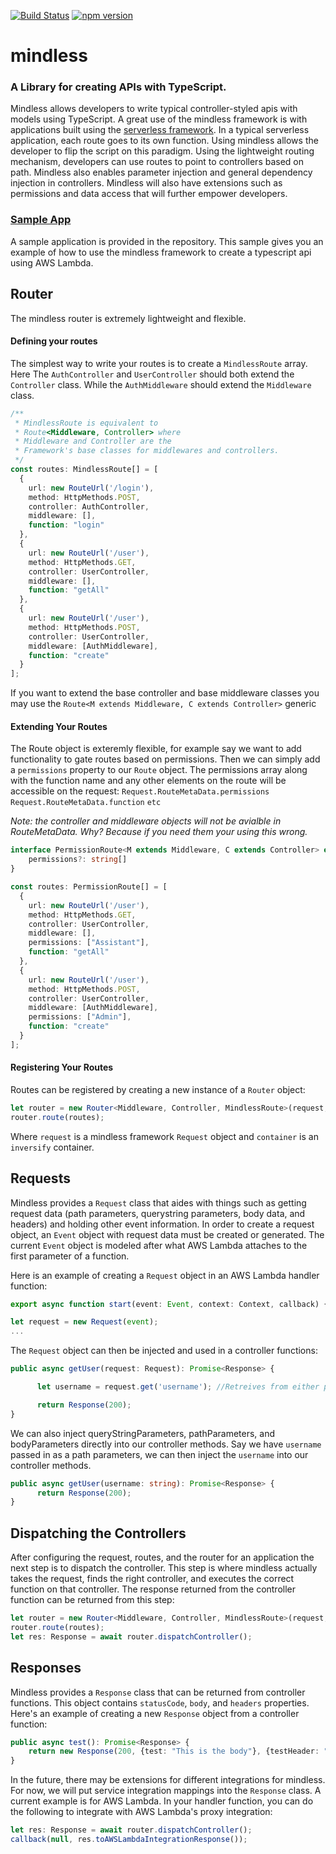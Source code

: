 [![Build Status](https://travis-ci.org/SpartanLabs/mindless.svg?branch=master)](https://travis-ci.org/SpartanLabs/mindless)
[![npm version](https://badge.fury.io/js/mindless.svg)](https://badge.fury.io/js/mindless)

# mindless
### A Library for creating APIs with TypeScript. 

Mindless allows developers to write typical controller-styled apis with models using TypeScript. A great use of the mindless framework is with applications built using the [serverless framework](https://serverless.com/). In a typical serverless application, each route goes to its own function. Using mindless allows the developer to flip the script on this paradigm. Using the lightweight routing mechanism, developers can use routes to point to controllers based on path. Mindless also enables parameter injection and general dependency injection in controllers. Mindless will also have extensions such as permissions and data access that will further empower developers.

### [Sample App](https://github.com/SpartanLabs/mindless-aws-lambda-sample-app)
A sample application is provided in the repository. This sample gives you an example of how to use the mindless framework to create a typescript api using AWS Lambda. 

## Router
The mindless router is extremely lightweight and flexible.
#### Defining your routes
The simplest way to write your routes is to create a `MindlessRoute` array. Here The `AuthController` and `UserController` should both extend the `Controller` class. While the `AuthMiddleware` should extend the `Middleware` class.
```ts
/**
 * MindlessRoute is equivalent to
 * Route<Middleware, Controller> where
 * Middleware and Controller are the 
 * Framework's base classes for middlewares and controllers.
 */
const routes: MindlessRoute[] = [
  {
    url: new RouteUrl('/login'),
    method: HttpMethods.POST,
    controller: AuthController,
    middleware: [],
    function: "login"
  },
  {
    url: new RouteUrl('/user'),
    method: HttpMethods.GET,
    controller: UserController,
    middleware: [],
    function: "getAll"
  },
  {
    url: new RouteUrl('/user'),
    method: HttpMethods.POST,
    controller: UserController,
    middleware: [AuthMiddleware],
    function: "create"
  }
];
```
If you want to extend the base controller and base middleware classes you may use the `Route<M extends Middleware, C extends Controller>` generic

#### Extending Your Routes

The Route object is exteremly flexible, for example say we want to add functionality to gate routes based on permissions. Then we can simply add a `permissions` property to our `Route` object. The permissions array along with the function name and any other elements on the route will be accessible on the request: 
`Request.RouteMetaData.permissions`
`Request.RouteMetaData.function`
`etc`

<i>Note: the controller and middleware objects will not be avialble in RouteMetaData. Why? Because if you need them your using this wrong.</i>
```ts
interface PermissionRoute<M extends Middleware, C extends Controller> extends Route<M, C> {
    permissions?: string[]
}

const routes: PermissionRoute[] = [
  {
    url: new RouteUrl('/user'),
    method: HttpMethods.GET,
    controller: UserController,
    middleware: [],
    permissions: ["Assistant"],
    function: "getAll"
  },
  {
    url: new RouteUrl('/user'),
    method: HttpMethods.POST,
    controller: UserController,
    middleware: [AuthMiddleware],
    permissions: ["Admin"],
    function: "create"
  }
];
```

#### Registering Your Routes
Routes can be registered by creating a new instance of a `Router` object:
```ts
let router = new Router<Middleware, Controller, MindlessRoute>(request, container);
router.route(routes);
```
Where `request` is a mindless framework `Request` object and `container` is an `inversify` container. 

## Requests
Mindless provides a `Request` class that aides with things such as getting request data (path parameters, querystring parameters, body data, and headers) and holding other event information. In order to create a request object, an `Event` object with request data must be created or generated. The current `Event` object is modeled after what AWS Lambda attaches to the first parameter of a function.

Here is an example of creating a `Request` object in an AWS Lambda handler function:
```ts
export async function start(event: Event, context: Context, callback) {

let request = new Request(event);
...
```

The `Request` object can then be injected and used in a controller functions:
```ts
public async getUser(request: Request): Promise<Response> {

      let username = request.get('username'); //Retreives from either path parameters, query parameters, and then body.

      return Response(200);
}
```

We can also inject queryStringParameters, pathParameters, and bodyParameters directly into our controller methods.
Say we have `username` passed in as a path parameters, we can then inject the `username` into our controller methods.
```ts
public async getUser(username: string): Promise<Response> {
      return Response(200);
}
```

## Dispatching the Controllers
After configuring the request, routes, and the router for an application the next step is to dispatch the controller. This step is where mindless actually takes the request, finds the right controller, and executes the correct function on that controller. The response returned from the controller function can be returned from this step:
```ts
let router = new Router<Middleware, Controller, MindlessRoute>(request, container);
router.route(routes);
let res: Response = await router.dispatchController();
```

## Responses
Mindless provides a `Response` class that can be returned from controller functions. This object contains `statusCode`, `body`, and `headers` properties. Here's an example of creating a new `Response` object from a controller function:
```ts
public async test(): Promise<Response> {
    return new Response(200, {test: "This is the body"}, {testHeader: "This is a test header"});
}
```
In the future, there may be extensions for different integrations for mindless. For now, we will put service integration mappings into the `Response` class. A current example is for AWS Lambda. In your handler function, you can do the following to integrate with AWS Lambda's proxy integration:
```ts
let res: Response = await router.dispatchController();
callback(null, res.toAWSLambdaIntegrationResponse());
```
